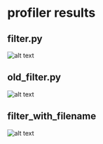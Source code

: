 # profiler results
## filter.py
![alt text](https://sun9-78.userapi.com/impg/bO-McFm1Jz-Kesa9Dn9RV1_vRFxDUca5lNc8nQ/KT3lBJzlN2M.jpg?size=1052x537&quality=96&sign=120b07ce046c4d20b4e59e9e866cd591&type=album)

## old_filter.py
![alt text](https://sun9-57.userapi.com/impg/AVtiutvucEiDOh-5ke_iM238MZs2b8p80q6upQ/KsibRgI_bbA.jpg?size=1071x548&quality=96&sign=57fa5a61a8306fdf9247dacb13b736cd&type=album)

## filter_with_filename
![alt text](https://sun9-69.userapi.com/impg/b8aywyY_o3mKTWzzEmNASjerLqRSz3v0GMclig/KbLjUeSa1Zc.jpg?size=1049x535&quality=96&sign=138b2e5a791ecf32279a73a7f5187732&type=album)
